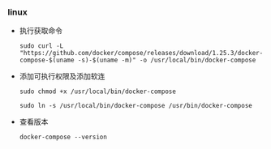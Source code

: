 ### linux

- 执行获取命令

  ``` shell
  sudo curl -L "https://github.com/docker/compose/releases/download/1.25.3/docker-compose-$(uname -s)-$(uname -m)" -o /usr/local/bin/docker-compose
  ```

- 添加可执行权限及添加软连

  ``` shell
  sudo chmod +x /usr/local/bin/docker-compose
  ```

  ``` shell
  sudo ln -s /usr/local/bin/docker-compose /usr/bin/docker-compose
  ```

  

- 查看版本

  ``` shell
  docker-compose --version
  ```

  